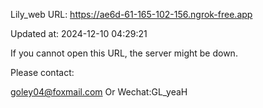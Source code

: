 Lily_web URL: https://ae6d-61-165-102-156.ngrok-free.app

Updated at: 2024-12-10 04:29:21

If you cannot open this URL, the server might be down.

Please contact: 

goley04@foxmail.com Or Wechat:GL_yeaH